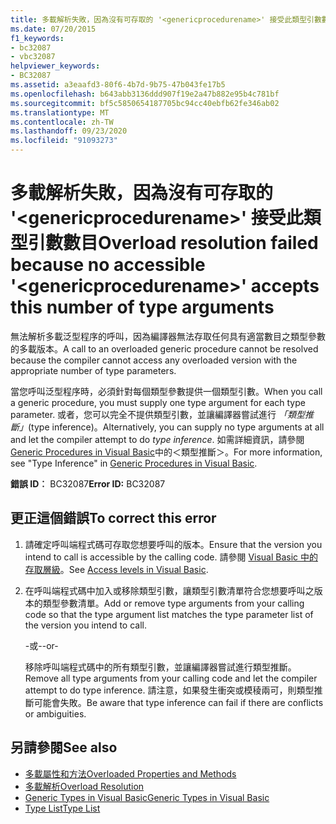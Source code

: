 ```yaml
---
title: 多載解析失敗，因為沒有可存取的 '<genericprocedurename>' 接受此類型引數數目
ms.date: 07/20/2015
f1_keywords:
- bc32087
- vbc32087
helpviewer_keywords:
- BC32087
ms.assetid: a3eaafd3-80f6-4b7d-9b75-47b043fe17b5
ms.openlocfilehash: b643abb3136ddd907f19e2a47b882e95b4c781bf
ms.sourcegitcommit: bf5c5850654187705bc94cc40ebfb62fe346ab02
ms.translationtype: MT
ms.contentlocale: zh-TW
ms.lasthandoff: 09/23/2020
ms.locfileid: "91093273"
---
```

# <a name="overload-resolution-failed-because-no-accessible-genericprocedurename-accepts-this-number-of-type-arguments"></a><span data-ttu-id="54b96-102">多載解析失敗，因為沒有可存取的 '\<genericprocedurename>' 接受此類型引數數目</span><span class="sxs-lookup"><span data-stu-id="54b96-102">Overload resolution failed because no accessible '\<genericprocedurename>' accepts this number of type arguments</span></span>

<span data-ttu-id="54b96-103">無法解析多載泛型程序的呼叫，因為編譯器無法存取任何具有適當數目之類型參數的多載版本。</span><span class="sxs-lookup"><span data-stu-id="54b96-103">A call to an overloaded generic procedure cannot be resolved because the compiler cannot access any overloaded version with the appropriate number of type parameters.</span></span>  
  
 <span data-ttu-id="54b96-104">當您呼叫泛型程序時，必須針對每個類型參數提供一個類型引數。</span><span class="sxs-lookup"><span data-stu-id="54b96-104">When you call a generic procedure, you must supply one type argument for each type parameter.</span></span> <span data-ttu-id="54b96-105">或者，您可以完全不提供類型引數，並讓編譯器嘗試進行 *「類型推斷」*(type inference)。</span><span class="sxs-lookup"><span data-stu-id="54b96-105">Alternatively, you can supply no type arguments at all and let the compiler attempt to do *type inference*.</span></span> <span data-ttu-id="54b96-106">如需詳細資訊，請參閱 [Generic Procedures in Visual Basic](../programming-guide/language-features/data-types/generic-procedures.md)中的＜類型推斷＞。</span><span class="sxs-lookup"><span data-stu-id="54b96-106">For more information, see "Type Inference" in [Generic Procedures in Visual Basic](../programming-guide/language-features/data-types/generic-procedures.md).</span></span>  
  
 <span data-ttu-id="54b96-107">**錯誤 ID︰** BC32087</span><span class="sxs-lookup"><span data-stu-id="54b96-107">**Error ID:** BC32087</span></span>  
  
## <a name="to-correct-this-error"></a><span data-ttu-id="54b96-108">更正這個錯誤</span><span class="sxs-lookup"><span data-stu-id="54b96-108">To correct this error</span></span>  
  
1. <span data-ttu-id="54b96-109">請確定呼叫端程式碼可存取您想要呼叫的版本。</span><span class="sxs-lookup"><span data-stu-id="54b96-109">Ensure that the version you intend to call is accessible by the calling code.</span></span> <span data-ttu-id="54b96-110">請參閱 [Visual Basic 中的存取層級](../programming-guide/language-features/declared-elements/access-levels.md)。</span><span class="sxs-lookup"><span data-stu-id="54b96-110">See [Access levels in Visual Basic](../programming-guide/language-features/declared-elements/access-levels.md).</span></span>  
  
2. <span data-ttu-id="54b96-111">在呼叫端程式碼中加入或移除類型引數，讓類型引數清單符合您想要呼叫之版本的類型參數清單。</span><span class="sxs-lookup"><span data-stu-id="54b96-111">Add or remove type arguments from your calling code so that the type argument list matches the type parameter list of the version you intend to call.</span></span>  
  
     <span data-ttu-id="54b96-112">-或-</span><span class="sxs-lookup"><span data-stu-id="54b96-112">-or-</span></span>  
  
     <span data-ttu-id="54b96-113">移除呼叫端程式碼中的所有類型引數，並讓編譯器嘗試進行類型推斷。</span><span class="sxs-lookup"><span data-stu-id="54b96-113">Remove all type arguments from your calling code and let the compiler attempt to do type inference.</span></span> <span data-ttu-id="54b96-114">請注意，如果發生衝突或模稜兩可，則類型推斷可能會失敗。</span><span class="sxs-lookup"><span data-stu-id="54b96-114">Be aware that type inference can fail if there are conflicts or ambiguities.</span></span>  
  
## <a name="see-also"></a><span data-ttu-id="54b96-115">另請參閱</span><span class="sxs-lookup"><span data-stu-id="54b96-115">See also</span></span>

- [<span data-ttu-id="54b96-116">多載屬性和方法</span><span class="sxs-lookup"><span data-stu-id="54b96-116">Overloaded Properties and Methods</span></span>](../programming-guide/language-features/objects-and-classes/overloaded-properties-and-methods.md)
- [<span data-ttu-id="54b96-117">多載解析</span><span class="sxs-lookup"><span data-stu-id="54b96-117">Overload Resolution</span></span>](../programming-guide/language-features/procedures/overload-resolution.md)
- [<span data-ttu-id="54b96-118">Generic Types in Visual Basic</span><span class="sxs-lookup"><span data-stu-id="54b96-118">Generic Types in Visual Basic</span></span>](../programming-guide/language-features/data-types/generic-types.md)
- [<span data-ttu-id="54b96-119">Type List</span><span class="sxs-lookup"><span data-stu-id="54b96-119">Type List</span></span>](../language-reference/statements/type-list.md)
